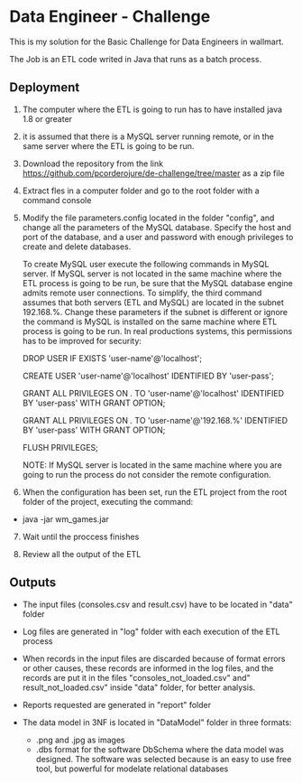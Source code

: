 # Data Engineer - Challenge
This is my solution for the Basic Challenge for Data Engineers in wallmart.

The Job is an ETL code writed in Java that runs as a batch process.

## Deployment 

1. The computer where the ETL is going to run has to have installed java 1.8 or greater

2. it is assumed that there is a MySQL server running remote, or in the same server where the ETL is going to be run.

3. Download the repository from the link https://github.com/pcorderojure/de-challenge/tree/master as a zip file

4. Extract fles in a computer folder and go to the root folder with a command console

5. Modify the file parameters.config located in the folder "config", and change all the parameters of the MySQL database. Specify the host and port of the database, and a user and password with enough privileges to create and delete databases. 

   To create MySQL user execute the following commands in MySQL server. If MySQL server is not located in the same machine where the ETL process is going to be run, be sure that the MySQL database engine admits remote user connections. To simplify, the third command assumes that both servers (ETL and MySQL) are located in the subnet 192.168.%. Change these parameters if the subnet is different or ignore the command is MySQL is installed on the same machine where ETL process is going to be run. In real productions systems, this permissions has to be improved for security:

    DROP USER IF EXISTS 'user-name'@'localhost';

    CREATE USER 'user-name'@'localhost' IDENTIFIED BY 'user-pass';

    GRANT ALL PRIVILEGES ON *.* TO 'user-name'@'localhost' IDENTIFIED BY 'user-pass' WITH GRANT OPTION;

    GRANT ALL PRIVILEGES ON *.* TO 'user-name'@'192.168.%' IDENTIFIED BY 'user-pass' WITH GRANT OPTION;

    FLUSH PRIVILEGES;


    NOTE: If MySQL server is located in the same machine where you are going to run the process do not consider the remote configuration.

6. When the configuration has been set, run the ETL project from the root folder of the project, executing the command:
  - java -jar wm_games.jar

7. Wait until the proccess finishes

8. Review all the output of the ETL

## Outputs
- The input files (consoles.csv and result.csv) have to be located in "data" folder

- Log files are generated in "log" folder with each execution of the ETL process

- When records in the input files are discarded because of format errors or other causes, these records are informed in the log files, and the records are put it in the files  "consoles_not_loaded.csv" and" result_not_loaded.csv" inside "data" folder, for better analysis.

- Reports requested are generated in "report" folder

- The data model in 3NF is located in "DataModel" folder in three formats: 
  -   .png and .jpg as images
  -   .dbs format for the software DbSchema where the data model was designed. The software was selected because is an easy to use free tool, but powerful for modelate relational databases




